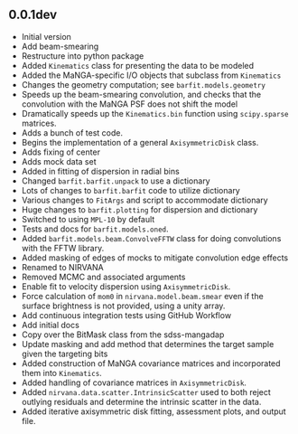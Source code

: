 0.0.1dev
--------

 - Initial version
 - Add beam-smearing
 - Restructure into python package
 - Added `Kinematics` class for presenting the data to be modeled
 - Added the MaNGA-specific I/O objects that subclass from `Kinematics`
 - Changes the geometry computation; see `barfit.models.geometry`
 - Speeds up the beam-smearing convolution, and checks that the
   convolution with the MaNGA PSF does not shift the model
 - Dramatically speeds up the `Kinematics.bin` function using
   `scipy.sparse` matrices.
 - Adds a bunch of test code.
 - Begins the implementation of a general `AxisymmetricDisk` class.
 - Adds fixing of center
 - Adds mock data set
 - Added in fitting of dispersion in radial bins
 - Changed `barfit.barfit.unpack` to use a dictionary
 - Lots of changes to `barfit.barfit` code to utilize dictionary
 - Various changes to `FitArgs` and script to accommodate dictionary
 - Huge changes to `barfit.plotting` for dispersion and dictionary
 - Switched to using `MPL-10` by default
 - Tests and docs for `barfit.models.oned`.
 - Added `barfit.models.beam.ConvolveFFTW` class for doing
   convolutions with the FFTW library.
 - Added masking of edges of mocks to mitigate convolution edge effects
 - Renamed to NIRVANA
 - Removed MCMC and associated arguments
 - Enable fit to velocity dispersion using `AxisymmetricDisk`.
 - Force calculation of `mom0` in `nirvana.model.beam.smear` even if the
   surface brightness is not provided, using a unity array.
 - Add continuous integration tests using GitHub Workflow
 - Add initial docs
 - Copy over the BitMask class from the sdss-mangadap
 - Update masking and add method that determines the target sample given
   the targeting bits
 - Added construction of MaNGA covariance matrices and incorporated them into
   `Kinematics`.
 - Added handling of covariance matrices in `AxisymmetricDisk`.
 - Added `nirvana.data.scatter.IntrinsicScatter` used to both reject outlying
   residuals and determine the intrinsic scatter in the data.
 - Added iterative axisymmetric disk fitting, assessment plots, and
   output file.

